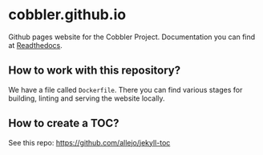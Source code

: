 # cobbler.github.io

Github pages website for the Cobbler Project. Documentation you can find at
[Readthedocs](https://cobbler.readthedocs.io).

## How to work with this repository?

We have a file called `Dockerfile`. There you can find various stages for building, linting and serving the
website locally. 

## How to create a TOC?

See this repo: https://github.com/allejo/jekyll-toc

